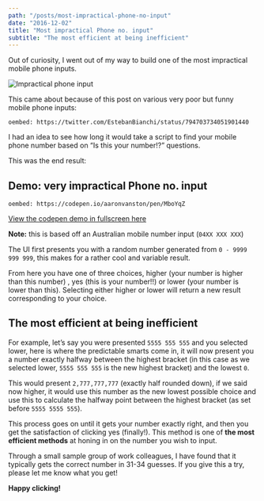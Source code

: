 ```yaml
---
path: "/posts/most-impractical-phone-no-input"
date: "2016-12-02"
title: "Most impractical Phone no. input"
subtitle: "The most efficient at being inefficient"
---
```


Out of curiosity, I went out of my way to build one of the most impractical mobile phone inputs.

![Impractical phone input](/isthisyournumber.gif "Is this your number?")

This came about because of this post on various very poor but funny mobile phone inputs:

`oembed: https://twitter.com/EstebanBianchi/status/794703734051901440`

I had an idea to see how long it would take a script to find your mobile phone number based on “Is this your number!?” questions.

This was the end result:

## Demo: very impractical Phone no. input

`oembed: https://codepen.io/aaronvanston/pen/MboYqZ`

[View the codepen demo in fullscreen here](http://codepen.io/aaronvanston/full/MboYqZ/)

**Note:** this is based off an Australian mobile number input (`04XX XXX XXX`)

The UI first presents you with a random number generated from `0 - 9999 999 999`, this makes for a rather cool and variable result.

From here you have one of three choices, higher (your number is higher than this number) , yes (this is your number!!) or lower (your number is lower than this). Selecting either higher or lower will return a new result corresponding to your choice.

## The most efficient at being inefficient

For example, let’s say you were presented `5555 555 555` and you selected lower, here is where the predictable smarts come in, it will now present you a number exactly halfway between the highest bracket (in this case as we selected lower, `5555 555 555` is the new highest bracket) and the lowest `0`.

This would present `2,777,777,777` (exactly half rounded down), if we said now higher, it would use this number as the new lowest possible choice and use this to calculate the halfway point between the highest bracket (as set before `5555 5555 555`).

This process goes on until it gets your number exactly right, and then you get the satisfaction of clicking yes (finally!). This method is one of **the most efficient methods** at honing in on the number you wish to input.

Through a small sample group of work colleagues, I have found that it typically gets the correct number in 31-34 guesses. If you give this a try, please let me know what you get!

**Happy clicking!**